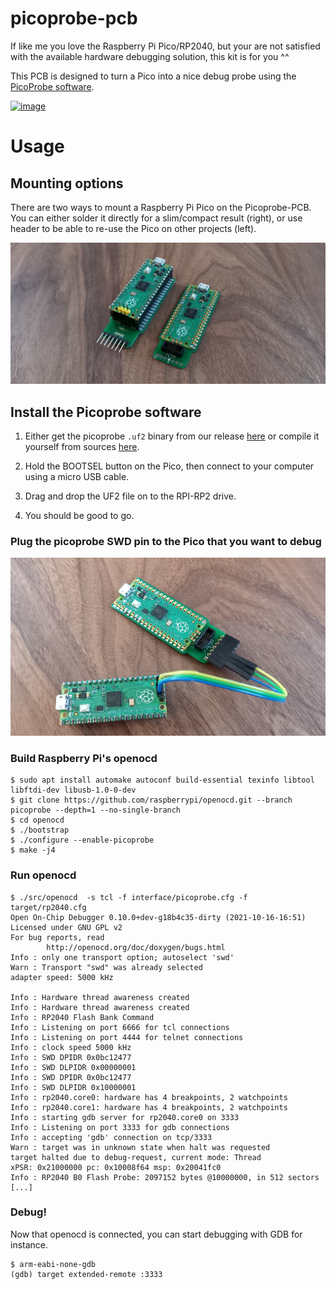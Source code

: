 # picoprobe-pcb


If like me you love the Raspberry Pi Pico/RP2040, but your are not satisfied
with the available hardware debugging solution, this kit is for you ^^

This PCB is designed to turn a Pico into a nice debug probe using the
[PicoProbe software](https://github.com/raspberrypi/picoprobe).

[![image](https://user-images.githubusercontent.com/12136138/145528100-9610559c-07e7-4356-a571-3f2097125c1d.png)](https://www.tindie.com/products/fabien-c/picoprobe-pcb-kit/)

# Usage

## Mounting options

There are two ways to mount a Raspberry Pi Pico on the Picoprobe-PCB. You can
either solder it directly for a slim/compact result (right), or use header to
be able to re-use the Pico on other projects (left).

![](docs/media/mounting_options.jpg)

## Install the Picoprobe software

 1. Either get the picoprobe `.uf2` binary from our release [here](https://github.com/Fabien-Chouteau/picoprobe-pcb/releases/tag/v1.0) or compile
 it yourself from sources [here](https://github.com/raspberrypi/picoprobe).

 1. Hold the BOOTSEL button on the Pico, then connect to your computer using a
 micro USB cable.

 1. Drag and drop the UF2 file on to the RPI-RP2 drive.

 1. You should be good to go.

### Plug the picoprobe SWD pin to the Pico that you want to debug

![](docs/media/3_pin_SWD.jpg)

### Build Raspberry Pi's openocd

```console
$ sudo apt install automake autoconf build-essential texinfo libtool libftdi-dev libusb-1.0-0-dev
$ git clone https://github.com/raspberrypi/openocd.git --branch picoprobe --depth=1 --no-single-branch
$ cd openocd
$ ./bootstrap
$ ./configure --enable-picoprobe
$ make -j4
```

### Run openocd

```console
$ ./src/openocd  -s tcl -f interface/picoprobe.cfg -f target/rp2040.cfg
Open On-Chip Debugger 0.10.0+dev-g18b4c35-dirty (2021-10-16-16:51)
Licensed under GNU GPL v2
For bug reports, read
        http://openocd.org/doc/doxygen/bugs.html
Info : only one transport option; autoselect 'swd'
Warn : Transport "swd" was already selected
adapter speed: 5000 kHz

Info : Hardware thread awareness created
Info : Hardware thread awareness created
Info : RP2040 Flash Bank Command
Info : Listening on port 6666 for tcl connections
Info : Listening on port 4444 for telnet connections
Info : clock speed 5000 kHz
Info : SWD DPIDR 0x0bc12477
Info : SWD DLPIDR 0x00000001
Info : SWD DPIDR 0x0bc12477
Info : SWD DLPIDR 0x10000001
Info : rp2040.core0: hardware has 4 breakpoints, 2 watchpoints
Info : rp2040.core1: hardware has 4 breakpoints, 2 watchpoints
Info : starting gdb server for rp2040.core0 on 3333
Info : Listening on port 3333 for gdb connections
Info : accepting 'gdb' connection on tcp/3333
Warn : target was in unknown state when halt was requested
target halted due to debug-request, current mode: Thread 
xPSR: 0x21000000 pc: 0x10008f64 msp: 0x20041fc0
Info : RP2040 B0 Flash Probe: 2097152 bytes @10000000, in 512 sectors
[...]
```

### Debug!

Now that openocd is connected, you can start debugging with GDB for instance.

```console
$ arm-eabi-none-gdb
(gdb) target extended-remote :3333
```
